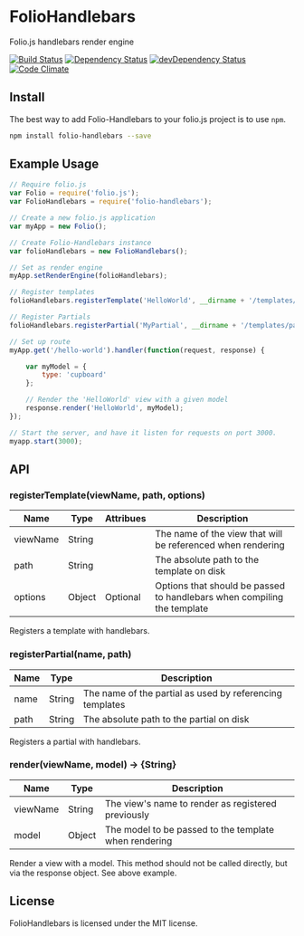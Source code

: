 # FolioHandlebars
Folio.js handlebars render engine

[![Build Status](https://travis-ci.org/DyslexicChris/Folio-Handlebars.svg?branch=master)](https://travis-ci.org/DyslexicChris/Folio-Handlebars)
[![Dependency Status](https://david-dm.org/DyslexicChris/Folio-Handlebars.svg)](https://david-dm.org/DyslexicChris/Folio-Handlebars)
[![devDependency Status](https://david-dm.org/DyslexicChris/Folio-Handlebars/dev-status.svg)](https://david-dm.org/DyslexicChris/Folio-Handlebars#info=devDependencies)
[![Code Climate](https://codeclimate.com/github/DyslexicChris/Folio-Handlebars/badges/gpa.svg)](https://codeclimate.com/github/DyslexicChris/Folio-Handlebars)

## Install

The best way to add Folio-Handlebars to your folio.js project is to use ```npm```.

```bash
npm install folio-handlebars --save
```

## Example Usage
```javascript
// Require folio.js
var Folio = require('folio.js');
var FolioHandlebars = require('folio-handlebars');

// Create a new folio.js application
var myApp = new Folio();

// Create Folio-Handlebars instance
var folioHandlebars = new FolioHandlebars();

// Set as render engine
myApp.setRenderEngine(folioHandlebars);

// Register templates
folioHandlebars.registerTemplate('HelloWorld', __dirname + '/templates/helloWorld.html');

// Register Partials
folioHandlebars.registerPartial('MyPartial', __dirname + '/templates/partials/MyPartial.html');

// Set up route
myApp.get('/hello-world').handler(function(request, response) {

    var myModel = {
    	type: 'cupboard'
    };

    // Render the 'HelloWorld' view with a given model
    response.render('HelloWorld', myModel);
});

// Start the server, and have it listen for requests on port 3000.
myapp.start(3000);
```

## API
### registerTemplate(viewName, path, options)

Name     | Type   | Attribues | Description
---------|--------|-----------|------------
viewName | String |           | The name of the view that will be referenced when rendering
path     | String |           | The absolute path to the template on disk
options  | Object | Optional  | Options that should be passed to handlebars when compiling the template

Registers a template with handlebars.

### registerPartial(name, path)

Name     | Type   | Description
---------|--------|------------
name     | String | The name of the partial as used by referencing templates
path     | String | The absolute path to the partial on disk

Registers a partial with handlebars.

### render(viewName, model) -> {String}

Name     | Type   | Description
---------|--------|------------
viewName | String | The view's name to render as registered previously
model    | Object | The model to be passed to the template when rendering

Render a view with a model. This method should not be called directly, but via the response object. See above example.

## License
FolioHandlebars is licensed under the MIT license.

